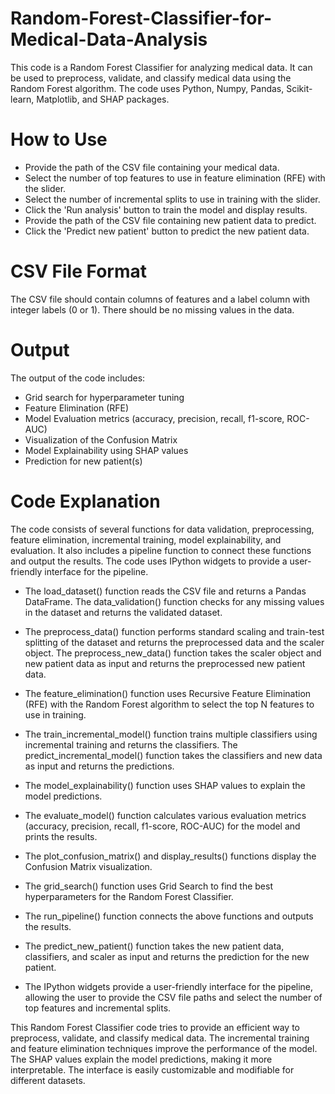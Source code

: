 # Random-Forest-Classifier-for-Medical-Data-Analysis
This code is a Random Forest Classifier for analyzing medical data. It can be used to preprocess, validate, and classify medical data using the Random Forest algorithm. The code uses Python, Numpy, Pandas, Scikit-learn, Matplotlib, and SHAP packages.

# How to Use
- Provide the path of the CSV file containing your medical data.
- Select the number of top features to use in feature elimination (RFE) with the slider.
- Select the number of incremental splits to use in training with the slider.
- Click the 'Run analysis' button to train the model and display results.
- Provide the path of the CSV file containing new patient data to predict.
- Click the 'Predict new patient' button to predict the new patient data.
# CSV File Format
The CSV file should contain columns of features and a label column with integer labels (0 or 1). There should be no missing values in the data.

# Output
The output of the code includes:

- Grid search for hyperparameter tuning
- Feature Elimination (RFE)
- Model Evaluation metrics (accuracy, precision, recall, f1-score, ROC-AUC)
- Visualization of the Confusion Matrix
- Model Explainability using SHAP values
- Prediction for new patient(s)
# Code Explanation
The code consists of several functions for data validation, preprocessing, feature elimination, incremental training, model explainability, and evaluation. It also includes a pipeline function to connect these functions and output the results. The code uses IPython widgets to provide a user-friendly interface for the pipeline.

- The load_dataset() function reads the CSV file and returns a Pandas DataFrame. The data_validation() function checks for any missing values in the dataset and returns the validated dataset.

- The preprocess_data() function performs standard scaling and train-test splitting of the dataset and returns the preprocessed data and the scaler object. The preprocess_new_data() function takes the scaler object and new patient data as input and returns the preprocessed new patient data.

- The feature_elimination() function uses Recursive Feature Elimination (RFE) with the Random Forest algorithm to select the top N features to use in training.

- The train_incremental_model() function trains multiple classifiers using incremental training and returns the classifiers. The predict_incremental_model() function takes the classifiers and new data as input and returns the predictions.

- The model_explainability() function uses SHAP values to explain the model predictions.

- The evaluate_model() function calculates various evaluation metrics (accuracy, precision, recall, f1-score, ROC-AUC) for the model and prints the results.

- The plot_confusion_matrix() and display_results() functions display the Confusion Matrix visualization.

- The grid_search() function uses Grid Search to find the best hyperparameters for the Random Forest Classifier.

- The run_pipeline() function connects the above functions and outputs the results.

- The predict_new_patient() function takes the new patient data, classifiers, and scaler as input and returns the prediction for the new patient.

- The IPython widgets provide a user-friendly interface for the pipeline, allowing the user to provide the CSV file paths and select the number of top features and incremental splits.

This Random Forest Classifier code tries to provide an efficient way to preprocess, validate, and classify medical data. The incremental training and feature elimination techniques improve the performance of the model. The SHAP values explain the model predictions, making it more interpretable. The interface is easily customizable and modifiable for different datasets.
